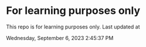 # For learning purposes only
This repo is for learning purposes only.
Last updated at

Wednesday, September 6, 2023 2:45:37 PM

